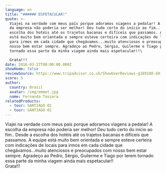 ```yaml
---
language: en
title: "###### ESPETACULAR!"
quote: >-
  Viajei na verdade com meus país porque adoramos viagens a pedalar! A escolha
  da empresa não poderia ser melhor! Deu tudo certo do início ao fim.. Desde a
  escolha dos hotéis até os trajetos bacanas e difíceis que passamos. A equipe
  está muito bem orientada e sempre esteve certeira com indicações de locais
  para irmos em cada cidade que chegávamos...muito atenciosos e preocupados com
  nosso bem estar sempre. Agradeço ao Pedro, Sérgio, Guilerme e Tiago por terem
  tornado essa parte da minha viagem ainda mais espetacular!!\

  Grata!!!
date: 2016-03-27T00:00:00.000Z
showHome: false
reviewSource: https://www.tripadvisor.co.uk/ShowUserReviews-g189180-d4105907-r358936632-Top_Bike_tours_Portugal-Porto_Porto_District_Northern_Portugal.html
score: 5
author:
  country: Brasil
  avatar: /img/emmet.jpg
  name: Fernanda Tassara
relatedProducts:
  - tour: SANTIAGO 01
  - tour: SANTIAGO 01
---
```

Viajei na verdade com meus país porque adoramos viagens a pedalar! A escolha da empresa não poderia ser melhor! Deu tudo certo do início ao fim.. Desde a escolha dos hotéis até os trajetos bacanas e difíceis que passamos. A equipe está muito bem orientada e sempre esteve certeira com indicações de locais para irmos em cada cidade que chegávamos...muito atenciosos e preocupados com nosso bem estar sempre. Agradeço ao Pedro, Sérgio, Guilerme e Tiago por terem tornado essa parte da minha viagem ainda mais espetacular!!\
Grata!!!